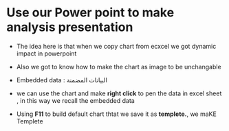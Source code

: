 

# Use our Power point to make analysis presentation



- The idea here is that when we copy chart from ecxcel we got dynamic impact in powerpoint 

- Also we got to know how to make the chart as image to be unchangable 


- Embedded data : البيانات المضمنة


- we can use the chart and make **right click** to pen the data in excel sheet , in this way we recall the embedded data 


- Using **F11** to build default chart thtat we save it as **templete.**, we maKE Templete 

